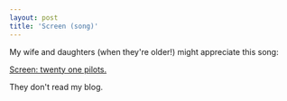 ```yaml
---
layout: post
title: 'Screen (song)'
---
```


My wife and daughters (when they're older!) might appreciate this song:

[Screen: twenty one pilots.](https://www.youtube.com/shared?ci=6mcOII8c7as)

They don't read my blog.
